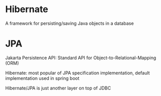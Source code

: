 # Hibernate

A framework for persisting/saving Java objects in a database

# JPA
Jakarta Persistence API: Standard API for Object-to-Relational-Mapping (ORM)

Hibernate: most popular of JPA specification implementation, default implementation used in spring boot

Hibernate/JPA is just another layer on top of JDBC